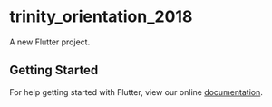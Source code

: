 # trinity_orientation_2018

A new Flutter project.

## Getting Started

For help getting started with Flutter, view our online
[documentation](https://flutter.io/).
